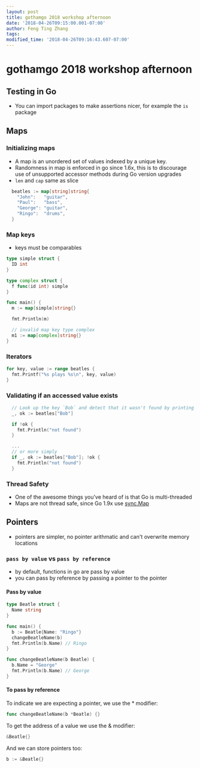 ```yaml
---
layout: post
title: gothamgo 2018 workshop afternoon
date: '2018-04-26T09:15:00.001-07:00'
author: Feng Ting Zhang
tags:
modified_time: '2018-04-26T09:16:43.607-07:00'
---
```


# gothamgo 2018 workshop afternoon

## Testing in Go
* You can import packages to make assertions nicer, for example the `is` package

## Maps

### Initializing maps
* A map is an unordered set of values indexed by a unique key.
* Randomness in map is enforced in go since 1.6x, this is to discourage use of unsupported accessor methods during Go version upgrades
* `len` and `cap` same as slice

```go
  beatles := map[string]string{
    "John":   "guitar",
    "Paul":   "bass",
    "George": "guitar",
    "Ringo":  "drums",
  }
```

### Map keys
* keys must be comparables

```go
type simple struct {
  ID int
}

type complex struct {
  f func(id int) simple
}

func main() {
  m := map[simple]string{}

  fmt.Println(m)

  // invalid map key type complex
  m1 := map[complex]string{}
}
```

### Iterators
```go
for key, value := range beatles {
  fmt.Printf("%s plays %s\n", key, value)
}

```

### Validating if an accessed value exists
```go
  // Look up the key `Bob` and detect that it wasn't found by printing `not found`
  _, ok := beatles["Bob"]

  if !ok {
    fmt.Println("not found")
  }

  ...
  // or more simply
  if _, ok := beatles["Bob"]; !ok {
    fmt.Println("not found")
  }

```

### Thread Safety
* One of the awesome things you've heard of is that Go is multi-threaded
* Maps are not thread safe, since Go 1.9x use [sync.Map](https://golang.org/pkg/sync/#Map)


## Pointers
* pointers are simpler, no pointer arithmatic and can't overwrite memory locations


### `pass by value` vs `pass by reference`
* by default, functions in go are pass by value
* you can pass by reference by passing a pointer to the pointer

#### Pass by value
```go
type Beatle struct {
  Name string
}

func main() {
  b := Beatle{Name: "Ringo"}
  changeBeatleName(b)
  fmt.Println(b.Name) // Ringo
}

func changeBeatleName(b Beatle) {
  b.Name = "George"
  fmt.Println(b.Name) // George
}

```

#### To pass by reference

To indicate we are expecting a pointer, we use the * modifier:
```go
func changeBeatleName(b *Beatle) {}
```

To get the address of a value we use the & modifier:
```go
&Beatle{}
```

And we can store pointers too:
```go
b := &Beatle{}
```
